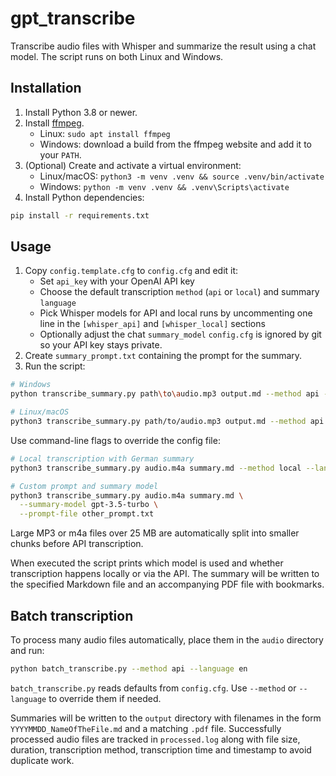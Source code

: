# gpt_transcribe

Transcribe audio files with Whisper and summarize the result using a chat model.
The script runs on both Linux and Windows.

## Installation

1. Install Python 3.8 or newer.
2. Install [ffmpeg](https://ffmpeg.org/).
   - Linux: `sudo apt install ffmpeg`
   - Windows: download a build from the ffmpeg website and add it to your `PATH`.
3. (Optional) Create and activate a virtual environment:
   - Linux/macOS: `python3 -m venv .venv && source .venv/bin/activate`
   - Windows: `python -m venv .venv && .venv\Scripts\activate`
4. Install Python dependencies:

```bash
pip install -r requirements.txt
```

## Usage
1. Copy `config.template.cfg` to `config.cfg` and edit it:
   - Set `api_key` with your OpenAI API key
   - Choose the default transcription `method` (`api` or `local`) and summary `language`
   - Pick Whisper models for API and local runs by uncommenting one line in the `[whisper_api]` and `[whisper_local]` sections
   - Optionally adjust the chat `summary_model`
   `config.cfg` is ignored by git so your API key stays private.
2. Create `summary_prompt.txt` containing the prompt for the summary.
3. Run the script:

```bash
# Windows
python transcribe_summary.py path\to\audio.mp3 output.md --method api --language en

# Linux/macOS
python3 transcribe_summary.py path/to/audio.mp3 output.md --method api --language en
```

Use command-line flags to override the config file:

```bash
# Local transcription with German summary
python3 transcribe_summary.py audio.m4a summary.md --method local --language de

# Custom prompt and summary model
python3 transcribe_summary.py audio.m4a summary.md \
  --summary-model gpt-3.5-turbo \
  --prompt-file other_prompt.txt
```

Large MP3 or m4a files over 25 MB are automatically split into smaller chunks before
API transcription.

When executed the script prints which model is used and whether transcription happens
locally or via the API. The summary will be written to the specified Markdown file and an accompanying
PDF file with bookmarks.

## Batch transcription

To process many audio files automatically, place them in the `audio` directory
and run:

```bash
python batch_transcribe.py --method api --language en
```

`batch_transcribe.py` reads defaults from `config.cfg`. Use `--method` or `--language`
to override them if needed.

Summaries will be written to the `output` directory with filenames in the
form `YYYYMMDD_NameOfTheFile.md` and a matching `.pdf` file. Successfully
processed audio files are tracked in `processed.log` along with file size,
duration, transcription method, transcription time and timestamp to avoid
duplicate work.
